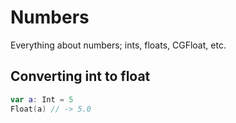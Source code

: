 # Numbers

Everything about numbers; ints, floats, CGFloat, etc.

## Converting int to float
```swift
var a: Int = 5
Float(a) // -> 5.0
```
